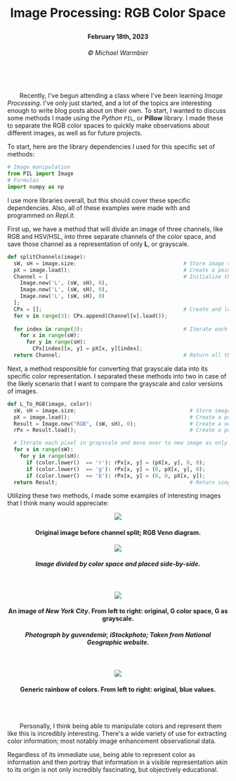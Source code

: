 # <p align="center">Image Processing: RGB Color Space</p>

<p align="center"><strong>February 18th, 2023</strong></p>

###### <p align="center">© Michael Warmbier</p><br><br>

&emsp;&emsp;Recently, I've begun attending a class where I've been learning <em>Image Processing</em>. I've only just started, and a lot of the topics are interesting enough to write blog posts about on their own. To start, I wanted to discuss some methods I made using the _Python_ `PIL`, or **Pillow** library. I made these to separate the RGB color spaces to quickly make observations about different images, as well as for future projects.

To start, here are the library dependencies I used for this specific set of methods:

```py
# Image manipulation
from PIL import Image
# Formulas
import numpy as np
```

I use more libraries overall, but this should cover these specific dependencies. Also, all of these examples were made with and programmed on _Repl.it_.

First up, we have a method that will divide an image of three channels, like RGB and HSV/HSL, into three separate channels of the color space, and save those channel as a representation of only **L**, or grayscale.

```py
def splitChannels(image): 
  sW, sH = image.size;                                  # Store image size dimensions
  pX = image.load();                                    # Create a pointer to image pixels
  Channel = [                                           # Initialize three new grayscale images
    Image.new('L', (sW, sH), 0),
    Image.new('L', (sW, sH), 0),
    Image.new('L', (sW, sH), 0)
  ];
  CPx = [];                                             # Create and load three new pointers for these images' pixels
  for v in range(3): CPx.append(Channel[v].load());
    
  for index in range(3):                                # Iterate each color into one image each, by pixel
    for x in range(sW):
      for y in range(sH):
        CPx[index][x, y] = pX[x, y][index];
  return Channel;                                       # Return all three images
```

Next, a method responsible for converting that grayscale data into its specific color representation. I separated these methods into two in case of the likely scenario that I want to compare the grayscale and color versions of images.

```py
def L_To_RGB(image, color):                                       
  sW, sH = image.size;                                    # Store image size dimensions
  pX = image.load();                                      # Create a pointer to image pixels
  Result = Image.new("RGB", (sW, sH), 0);                 # Create a new image of the same size
  rPx = Result.load();                                    # Create a pointer to new image's pixels

  # Iterate each pixel in grayscale and move over to new image as only equivalent color channel provided.
  for x in range(sW):                                      
    for y in range(sH):   
      if (color.lower()  == 'r'): rPx[x, y] = (pX[x, y], 0, 0);
      if (color.lower()  == 'g'): rPx[x, y] = (0, pX[x, y], 0);
      if (color.lower()  == 'b'): rPx[x, y] = (0, 0, pX[x, y]);
  return Result;                                          # Return single image of color
```

Utilizing these two methods, I made some examples of interesting images that I think many would appreciate:

<p align="center"><img src="https://cdn.discordapp.com/attachments/1071220323581702144/1076623230078558248/index.webp"></p>

#### <p align="center">Original image before channel split; RGB Venn diagram.</p>

<p align="center"><img src="https://cdn.discordapp.com/attachments/1071220323581702144/1076623091846877285/image.png"></p>

##### <p align="center">Image divided by color space and placed side-by-side.</p>

<br>
  

<p align="center"><img src="https://cdn.discordapp.com/attachments/1065328426032058470/1076633413764788375/image.png"></p>

#### <p align="center">An image of _New York City_. From left to right: original, G color space, G as grayscale.</p>
##### <p align="center">Photograph by guvendemir, iStockphoto; Taken from National Geographic website.</p>

<br>

<p align="center"><img src="https://media.discordapp.net/attachments/1071220323581702144/1076624438197497967/image.png?width=1080&height=304"></p>

#### <p align="center">Generic rainbow of colors. From left to right: original, blue values.</p>

<br><br>

&emsp;&emsp;Personally, I think being able to manipulate colors and represent them like this is incredibly interesting. There's a wide variety of use for extracting color information; most notably image enhancement observational data. 

Regardless of its immediate use, being able to represent color as information and then portray that information in a visible representation akin to its origin is not only incredibly fascinating, but objectively educational.